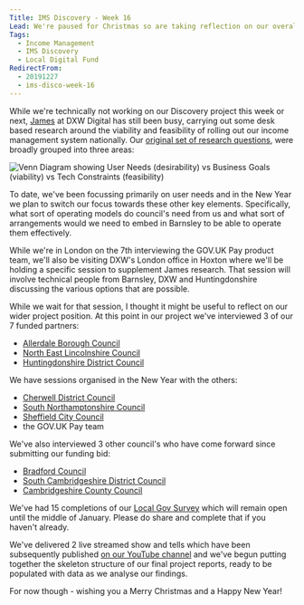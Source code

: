 ```yaml
---
Title: IMS Discovery - Week 16
Lead: We're paused for Christmas so are taking reflection on our overall progress this week. Although some work is still happening.
Tags:
  - Income Management
  - IMS Discovery
  - Local Digital Fund
RedirectFrom:
  - 20191227
  - ims-disco-week-16
---
```


While we're technically not working on our Discovery project this week or next, [James](https://twitter.com/floppy) at DXW Digital has still been busy, carrying out some desk based research around the viability and feasibility of rolling out our income management system nationally. Our [original set of research questions](/20190916), were broadly grouped into three areas: 

![Venn Diagram showing User Needs (desirability) vs Business Goals (viability) vs Tech Constraints (feasibility)](/assets/images/2019-12-27-venn-diagram.jpg)

To date, we've been focussing primarily on user needs and in the New Year we plan to switch our focus towards these other key elements. Specifically, what sort of operating models do council's need from us and what sort of arrangements would we need to embed in Barnsley to be able to operate them effectively.

While we're in London on the 7th interviewing the GOV.UK Pay product team, we'll also be visiting DXW's London office in Hoxton where we'll be holding a specific session to supplement James research. That session will involve technical people from Barnsley, DXW and Huntingdonshire discussing the various options that are possible.

While we wait for that session, I thought it might be useful to reflect on our wider project position. At this point in our project we've interviewed 3 of our 7 funded partners:

* [Allerdale Borough Council](https://www.allerdale.gov.uk/)
* [North East Lincolnshire Council](https://www.nelincs.gov.uk/)
* [Huntingdonshire District Council](https://www.huntingdonshire.gov.uk/)

We have sessions organised in the New Year with the others: 

* [Cherwell District Council](https://www.cherwell.gov.uk/)
* [South Northamptonshire Council](https://www.southnorthants.gov.uk/)
* [Sheffield City Council](https://www.sheffield.gov.uk/) 
* the GOV.UK Pay team

We've also interviewed 3 other council's who have come forward since submitting our funding bid:

* [Bradford Council](https://www.bradford.gov.uk/)
* [South Cambridgeshire District Council](https://www.scambs.gov.uk/)
* [Cambridgeshire County Council](https://www.cambridgeshire.gov.uk/)

We've had 15 completions of our [Local Gov Survey]((https://www.surveymonkey.co.uk/r/BMBCIMS12)) which will remain open until the middle of January. Please do share and complete that if you haven't already.

We've delivered 2 live streamed show and tells which have been subsequently published [on our YouTube channel](https://youtu.be/w4-9LmNb0G0) and we've begun putting together the skeleton structure of our final project reports, ready to be populated with data as we analyse our findings.

For now though - wishing you a Merry Christmas and a Happy New Year!